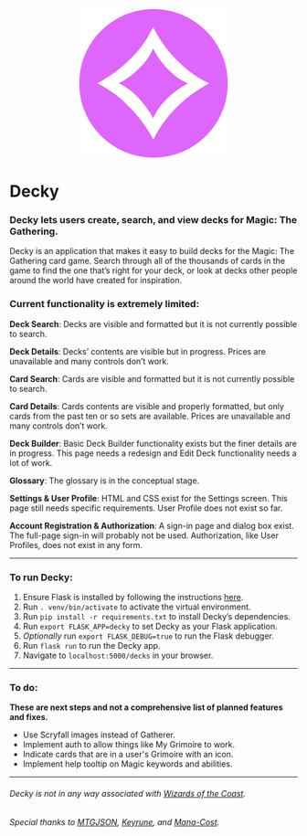 
<p align="center">
<img src="https://raw.githubusercontent.com/CakeSphere/Decky/master/decky/static/images/favicon-2.png">
</p>

# Decky
### Decky lets users create, search, and view decks for Magic: The Gathering.

Decky is an application that makes it easy to build decks for the Magic: The Gathering card game. Search through all of the thousands of cards in the game to find the one that’s right for your deck, or look at decks other people around the world have created for inspiration.

### Current functionality is extremely limited:

**Deck Search**:
Decks are visible and formatted but it is not currently possible to search.

**Deck Details**:
Decks’ contents are visible but in progress. Prices are unavailable and many controls don’t work.

**Card Search**:
Cards are visible and formatted but it is not currently possible to search.

**Card Details**:
Cards contents are visible and properly formatted, but only cards from the past ten or so sets are available. Prices are unavailable and many controls don’t work.

**Deck Builder**:
Basic Deck Builder functionality exists but the finer details are in progress. This page
needs a redesign and Edit Deck functionality needs a lot of work.

**Glossary**:
The glossary is in the conceptual stage.

**Settings & User Profile**:
HTML and CSS exist for the Settings screen. This page still needs specific requirements. User Profile does not exist so far.

**Account Registration & Authorization**:
A sign-in page and dialog box exist. The full-page sign-in will probably not be used. Authorization, like User Profiles, does not exist in any form.


---

### To run Decky:

1. Ensure Flask is installed by following the instructions [here](http://flask.pocoo.org/docs/0.12/installation/).
2. Run `. venv/bin/activate` to activate the virtual environment.
3. Run `pip install -r requirements.txt` to install Decky’s dependencies.
4. Run `export FLASK_APP=decky` to set Decky as your Flask application.
5. *Optionally* run `export FLASK_DEBUG=true` to run the Flask debugger.
6. Run `flask run` to run the Decky app.
7. Navigate to `localhost:5000/decks` in your browser.

---

### To do:
**These are next steps and not a comprehensive list of planned features and fixes.**

- Use Scryfall images instead of Gatherer.
- Implement auth to allow things like My Grimoire to work.
- Indicate cards that are in a user's Grimoire with an icon.
- Implement help tooltip on Magic keywords and abilities.

---

###### Decky is not in any way associated with [Wizards of the Coast](http://wizards.com/).

###### Special thanks to [MTGJSON](http://mtgjson.com/), [Keyrune](https://andrewgioia.github.io/Keyrune/), and [Mana-Cost](https://github.com/micku/mana-cost).

<!--
```
______          _
|  _  \        | |
| | | |___  ___| | ___   _
| | | / _ \/ __| |/ / | | |
| |/ /  __/ (__|   <| |_| |
|___/ \___|\___|_|\_\\__, |v0.0.01a
                      __/ |
                     |___/
```
 -->
